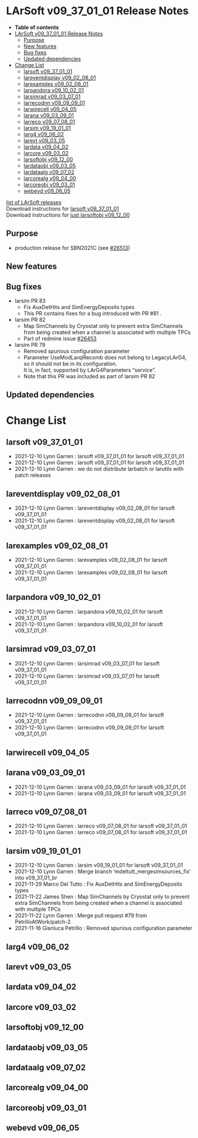 LArSoft v09\_37\_01\_01 Release Notes
=============================================================================

-   **Table of contents**
-   [LArSoft v09\_37\_01\_01 Release Notes](#LArSoft-v09_37_01_01-Release-Notes)
    -   [Purpose](#Purpose)
    -   [New features](#New-features)
    -   [Bug fixes](#Bug-fixes)
    -   [Updated dependencies](#Updated-dependencies)
-   [Change List](#Change-List)
    -   [larsoft v09\_37\_01\_01](#larsoft-v09_37_01_01)
    -   [lareventdisplay v09\_02\_08\_01](#lareventdisplay-v09_02_08_01)
    -   [larexamples v09\_02\_08\_01](#larexamples-v09_02_08_01)
    -   [larpandora v09\_10\_02\_01](#larpandora-v09_10_02_01)
    -   [larsimrad v09\_03\_07\_01](#larsimrad-v09_03_07_01)
    -   [larrecodnn v09\_09\_09\_01](#larrecodnn-v09_09_09_01)
    -   [larwirecell v09\_04\_05](#larwirecell-v09_04_05)
    -   [larana v09\_03\_09\_01](#larana-v09_03_09_01)
    -   [larreco v09\_07\_08\_01](#larreco-v09_07_08_01)
    -   [larsim v09\_19\_01\_01](#larsim-v09_19_01_01)
    -   [larg4 v09\_06\_02](#larg4-v09_06_02)
    -   [larevt v09\_03\_05](#larevt-v09_03_05)
    -   [lardata v09\_04\_02](#lardata-v09_04_02)
    -   [larcore v09\_03\_02](#larcore-v09_03_02)
    -   [larsoftobj v09\_12\_00](#larsoftobj-v09_12_00)
    -   [lardataobj v09\_03\_05](#lardataobj-v09_03_05)
    -   [lardataalg v09\_07\_02](#lardataalg-v09_07_02)
    -   [larcorealg v09\_04\_00](#larcorealg-v09_04_00)
    -   [larcoreobj v09\_03\_01](#larcoreobj-v09_03_01)
    -   [webevd v09\_06\_05](#webevd-v09_06_05)

[list of LArSoft releases](LArSoft_release_list)\
Download instructions for [larsoft v09\_37\_01\_01](http://scisoft.fnal.gov/scisoft/bundles/larsoft/v09_37_01_01/larsoft-v09_37_01_01.html)\
Download instructions for [just larsoftobj v09\_12\_00](http://scisoft.fnal.gov/scisoft/bundles/larsoftobj/v09_12_00/larsoftobj-v09_12_00.html)

Purpose
--------------------

-   production release for SBN2021C (see [\#26513](/redmine/issues/26513 "Support: LArSoft patch for SBN2021C production (Closed)"))

New features
------------------------------

Bug fixes
------------------------

-   larsim PR 83
    -   Fix AuxDetHits and SimEnergyDeposits types
    -   This PR contains fixes for a bug introduced with PR \#81 .
-   larsim PR 82
    -   Map SimChannels by Cryostat only to prevent extra SimChannels from being created when a channel is associated with multiple TPCs
    -   Part of redmine issue [\#26453](/redmine/issues/26453 "Bug: Incorrect SimChannel Instantiation in SimDriftElectrons_modules.cc (Closed)")
-   larsim PR 79
    -   Removed spurious configuration parameter
    -   Parameter UseModLarqlRecomb does not belong to LegacyLArG4, so it should not be in its configuration.\
        It is, in fact, supported by LArG4Parameters “service”.
    -   Note that this PR was included as part of larsim PR 82

Updated dependencies
----------------------------------------------

Change List
============================

larsoft v09\_37\_01\_01
-------------------------------------------------

-   2021-12-10 Lynn Garren : larsoft v09\_37\_01\_01 for larsoft v09\_37\_01\_01
-   2021-12-10 Lynn Garren : larsoft v09\_37\_01\_01 for larsoft v09\_37\_01\_01
-   2021-12-10 Lynn Garren : we do not distribute larbatch or larutils with patch releases

lareventdisplay v09\_02\_08\_01
-----------------------------------------------------------------

-   2021-12-10 Lynn Garren : lareventdisplay v09\_02\_08\_01 for larsoft v09\_37\_01\_01
-   2021-12-10 Lynn Garren : lareventdisplay v09\_02\_08\_01 for larsoft v09\_37\_01\_01

larexamples v09\_02\_08\_01
---------------------------------------------------------

-   2021-12-10 Lynn Garren : larexamples v09\_02\_08\_01 for larsoft v09\_37\_01\_01
-   2021-12-10 Lynn Garren : larexamples v09\_02\_08\_01 for larsoft v09\_37\_01\_01

larpandora v09\_10\_02\_01
-------------------------------------------------------

-   2021-12-10 Lynn Garren : larpandora v09\_10\_02\_01 for larsoft v09\_37\_01\_01
-   2021-12-10 Lynn Garren : larpandora v09\_10\_02\_01 for larsoft v09\_37\_01\_01

larsimrad v09\_03\_07\_01
-----------------------------------------------------

-   2021-12-10 Lynn Garren : larsimrad v09\_03\_07\_01 for larsoft v09\_37\_01\_01
-   2021-12-10 Lynn Garren : larsimrad v09\_03\_07\_01 for larsoft v09\_37\_01\_01

larrecodnn v09\_09\_09\_01
-------------------------------------------------------

-   2021-12-10 Lynn Garren : larrecodnn v09\_09\_09\_01 for larsoft v09\_37\_01\_01
-   2021-12-10 Lynn Garren : larrecodnn v09\_09\_09\_01 for larsoft v09\_37\_01\_01

larwirecell v09\_04\_05
--------------------------------------------------

larana v09\_03\_09\_01
-----------------------------------------------

-   2021-12-10 Lynn Garren : larana v09\_03\_09\_01 for larsoft v09\_37\_01\_01
-   2021-12-10 Lynn Garren : larana v09\_03\_09\_01 for larsoft v09\_37\_01\_01

larreco v09\_07\_08\_01
-------------------------------------------------

-   2021-12-10 Lynn Garren : larreco v09\_07\_08\_01 for larsoft v09\_37\_01\_01
-   2021-12-10 Lynn Garren : larreco v09\_07\_08\_01 for larsoft v09\_37\_01\_01

larsim v09\_19\_01\_01
-----------------------------------------------

-   2021-12-10 Lynn Garren : larsim v09\_19\_01\_01 for larsoft v09\_37\_01\_01
-   2021-12-10 Lynn Garren : Merge branch ‘mdeltutt\_mergesimsources\_fix’ into v09\_37\_01\_br
-   2021-11-29 Marco Del Tutto : Fix AuxDetHits and SimEnergyDeposits types
-   2021-11-22 James Shen : Map SimChannels by Cryostat only to prevent extra SimChannels from being created when a channel is associated with multiple TPCs
-   2021-11-22 Lynn Garren : Merge pull request \#79 from PetrilloAtWork/patch-2
-   2021-11-16 Gianluca Petrillo : Removed spurious configuration parameter

larg4 v09\_06\_02
--------------------------------------

larevt v09\_03\_05
----------------------------------------

lardata v09\_04\_02
------------------------------------------

larcore v09\_03\_02
------------------------------------------

larsoftobj v09\_12\_00
------------------------------------------------

lardataobj v09\_03\_05
------------------------------------------------

lardataalg v09\_07\_02
------------------------------------------------

larcorealg v09\_04\_00
------------------------------------------------

larcoreobj v09\_03\_01
------------------------------------------------

webevd v09\_06\_05
----------------------------------------
